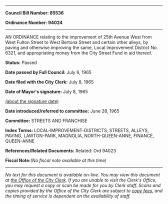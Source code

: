 

********

**Council Bill Number: 85536**
   
**Ordinance Number: 94024**
********

 AN ORDINANCE relating to the improvement of 25th Avenue West from West Fulton Street to West Bertona Street and certain other alleys, by paving and otherwise improving the same, Local Improvement District No. 6321, and appropriating money from the City Street Fund in aid thereof.

**Status:** Passed
   
**Date passed by Full Council:** July 6, 1965
   
**Date filed with the City Clerk:** July 8, 1965
   
**Date of Mayor's signature:** July 8, 1965
   
[(about the signature date)](/~public/approvaldate.htm)
   
   
   
**Date introduced/referred to committee:** June 28, 1965
   
**Committee:** STREETS AND FRANCHISE
   
   
**Index Terms:** LOCAL-IMPROVEMENT-DISTRICTS, STREETS, ALLEYS, PAVING, LAWTON-PARK, MAGNOLIA, NORTH-QUEEN-ANNE, FINANCE, QUEEN-ANNE

**References/Related Documents:** Related: Ord 94023

**Fiscal Note:**_(No fiscal note available at this time)_
********

_No text for this document is available on-line. You may view this document at [the Office of the City Clerk](http://www.seattle.gov/leg/clerk/contactUs.htm). If you are unable to visit the Clerk's Office, you may request a copy or scan be made for you by Clerk staff. Scans and copies provided by the Office of the City Clerk are subject to [copy fees](http://clerk.seattle.gov/~public/clerkfees.htm), and the timing of service is dependent on the availability of staff._

